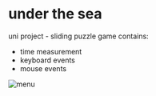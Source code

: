 # under the sea
uni project - sliding puzzle game
contains:
- time measurement
- keyboard events
- mouse events

![menu](https://github.com/agkittens/sliding_puzzle/blob/main/examples/1.PNG?raw=true)
